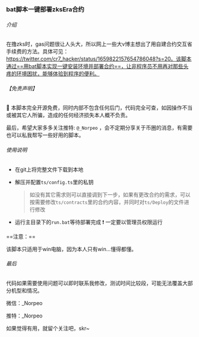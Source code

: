 ### bat脚本一键部署zksEra合约

###### 介绍

在撸zks时，gas问题很让人头大，所以网上一些大v博主想出了用自建合约交互省手续费的方法。具体可见： https://twitter.com/cr7_hacker/status/1659822157654786048?s=20。该脚本通过==用bat脚本实现一键安装环境并部署合约==，让非程序员不用再对那些头疼的环境困扰，能够体验到程序的便利。



###### 【免责声明】

:red_circle: 本脚本完全开源免费，同时内部不包含任何后门，代码完全可查，如因操作不当或被其它人所骗，造成的任何经济损失本人概不负责。

最后，希望大家多多关注推特: `@_Norpeo` ，会不定期分享关于币圈的消息，有需要也可以私我帮写一些好用的脚本。



###### 使用说明

- 在git上将完整文件下载到本地

- 解压并配置`ts/config.ts`里的私钥

  > 如没有其它需求则可以直接调到下一步，如果有更改合约的需求，可以按需要修改`ts/contracts`里的合约内容，并同时对`ts/Deploy`的文件进行修改

- 运行主目录下的`run.bat`等待部署完成 :exclamation: 一定要以管理员权限运行

==注意：==

该脚本只适用于win电脑，因为本人只有win...懂得都懂。



###### 最后

代码如果需要使用问题可以即时联系我修改，测试时间比较段，可能无法覆盖大部分机型和情况。

微信：_Norpeo

推特：_Norpeo

如果觉得有用，就留个关注吧，skr~